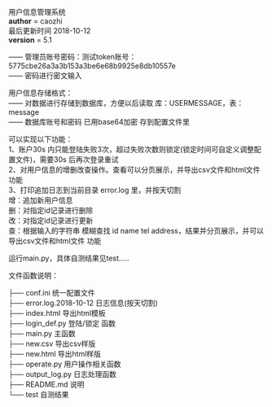 用户信息管理系统<br>
__author__ = caozhi<br>
最后更新时间 2018-10-12<br>
__version__ = 5.1<br>

—— 管理员账号密码：测试token账号：5775cbe26a3a3b153a3be6e68b9925e8db10557e<br>
—— 密码进行密文输入<br>

用户信息存储格式：<br>
—— 对数据进行存储到数据库，方便以后读取 库：USERMESSAGE，表：message<br>
—— 数据库账号和密码 已用base64加密 存到配置文件里<br>

可以实现以下功能：<br>
 1、账户30s 内只能登陆失败3次，超过失败次数则锁定(锁定时间可自定义调整配置文件)，需要30s 后再次登录重试<br>
 2、对用户信息的增删改查操作。查看可以分页展示，并导出csv文件和html文件 功能<br>
 3、打印追加日志到当前目录 error.log 里，并按天切割<br>
 增：追加新用户信息<br>
 删：对指定id记录进行删除<br>
 改：对指定id记录进行更新<br>
 查：根据输入的字符串 模糊查找 id name tel address，结果并分页展示，并可以导出csv文件和html文件 功能<br>

运行main.py，具体自测结果见test.....<br>

文件函数说明：<br>

├── conf.ini			          统一配置文件<br>
├── error.log.2018-10-12	日志信息(按天切割)<br>
├── index.html			        导出html模板<br>
├── login_def.py		       登陆/锁定 函数<br>
├── main.py			           主函数<br>
├── new.csv			           导出csv样版<br>
├── new.html			          导出html样版<br>
├── operate.py			        用户操作相关函数<br>
├── output_log.py		      日志处理函数<br>
├── README.md			         说明<br>
└── test			              自测结果<br>

